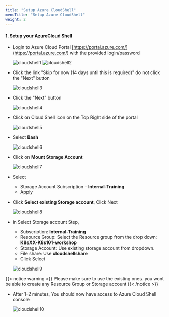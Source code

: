 ```yaml
---
title: "Setup Azure CloudShell"
menuTitle: "Setup Azure CloudShell"
weight: 2
---
```



#### 1. **Setup your AzureCloud Shell**

* Login to Azure Cloud Portal [https://portal.azure.com/](https://portal.azure.com/) with the provided login/password

    ![cloudshell1](../../images/cloudshell-01.jpg)
    ![cloudshell2](../../images/cloudshell-02.jpg)

* Click the link "Skip for now (14 days until this is required)" do not click the "Next" button

    ![cloudshell3](../../images/cloudshell-03.jpg)

* Click the "Next" button

    ![cloudshell4](../../images/cloudshell-04.jpg)

* Click on Cloud Shell icon on the Top Right side of the portal

    ![cloudshell5](../../images/cloudshell-05.jpg)

* Select **Bash**

    ![cloudshell6](../../images/cloudshell-06.png)

* Click on **Mount Storage Account**

    ![cloudshell7](../../images/cloudshell-07.png)
* Select
  * Storage Account Subscription - **Internal-Training**
  * Apply


* Click **Select existing Storage account**, Click Next

    ![cloudshell8](../../images/cloudshell-08.png)

* in Select Storage account Step, 

   * Subscription: **Internal-Training**
   * Resource Group: Select the Resource group from the drop down: **K8sXX-K8s101-workshop**
   * Storage Account: Use existing storage account from dropdown.
   * File share: Use **cloudshellshare**
   * Click Select

    ![cloudshell9](../../images/cloudshell-09.png)

 {{< notice warning >}} Please make sure to use the existing ones. you wont be able to create any Resource Group or Storage account
  {{< /notice >}}  

* After 1-2 minutes, You should now have access to Azure Cloud Shell console

    ![cloudshell10](../../images/cloudshell-10.png)